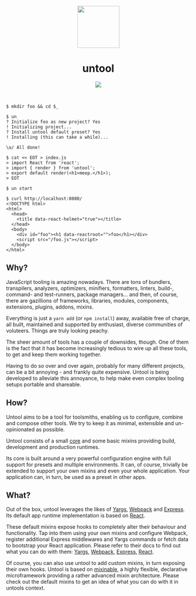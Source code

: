 <p align="center">
  <img
    width="115"
    height="115"
    src="https://avatars0.githubusercontent.com/u/36716786?s=460&v=4"
  />
</p>

<h1 align="center">untool</h1>

<p align="center">
  <a href="https://travis-ci.org/untool/untool">
    <img src="https://img.shields.io/travis/untool/untool.svg">
  </a>
</p>
<p>&nbsp;</p>

```text
$ mkdir foo && cd $_

$ un
? Initialize foo as new project? Yes
! Initializing project...
? Install untool default preset? Yes
! Installing (this can take a while)...

\o/ All done!

$ cat << EOT > index.js
> import React from 'react';
> import { render } from 'untool';
> export default render(<h1>meep.</h1>);
> EOT

$ un start

$ curl http://localhost:8080/
<!DOCTYPE html>
<html>
  <head>
    <title data-react-helmet="true"></title>
  </head>
  <body>
    <div id="foo"><h1 data-reactroot="">foo</h1></div>
    <script src="/foo.js"></script>
  </body>
</html>
```

## Why?

JavaScript tooling is amazing nowadays. There are tons of bundlers, transpilers, analyzers, optimizers, minifiers, formatters, linters, build-, command- and test-runners, package managers... and then, of course, there are gazillions of frameworks, libraries, modules, components, extensions, plugins, addons, mixins.

Everything is just a `yarn add` (or `npm install`) away, available free of charge, all built, maintained and supported by enthusiast, diverse communities of voluteers. Things are truly looking peachy.

The sheer amount of tools has a couple of downsides, though. One of them is the fact that it has become increasingly tedious to wire up all these tools, to get and keep them working together.

Having to do so over and over again, probably for many different projects, can be a bit annoying - and frankly quite expensive. Untool is being developed to alleviate this annoyance, to help make even complex tooling setups portable and shareable.

## How?

Untool aims to be a tool for toolsmiths, enabling us to configure, combine and compose other tools. We try to keep it as minimal, extensible and un-opinionated as possible.

Untool consists of a small [core](https://github.com/untool/untool/tree/master/packages/core) and some basic mixins providing build, development and production runtimes.

Its core is built around a very powerful configuration engine with full support for presets and multiple environments. It can, of course, trivially be extended to support your own mixins and even your whole application. Your application can, in turn, be used as a preset in other apps.

## What?

Out of the box, untool leverages the likes of [Yargs](http://yargs.js.org), [Webpack](https://webpack.js.org) and [Express](https://expressjs.com). Its default app runtime implementation is based on [React](https://reactjs.org).

These default mixins expose hooks to completely alter their behaviour and functionality. Tap into them using your own mixins and configure Webpack, register additional Express middlewares and Yargs commands or fetch data to bootstrap your React application. Please refer to their docs to find out what you can do with them: [Yargs](https://github.com/untool/untool/tree/master/packages/yargs#readme), [Webpack](https://github.com/untool/untool/tree/master/packages/webpack#readme), [Express](https://github.com/untool/untool/tree/master/packages/express#readme), [React](https://github.com/untool/untool/tree/master/packages/react#readme).

Of course, you can also use untool to add custom mixins, in turn exposing their own hooks. Untool is based on [mixinable](https://www.npmjs.com/package/mixinable), a highly flexible, declarative microframework providing a rather advanced mixin architecture. Please check out the default mixins to get an idea of what you can do with it in untools context.
